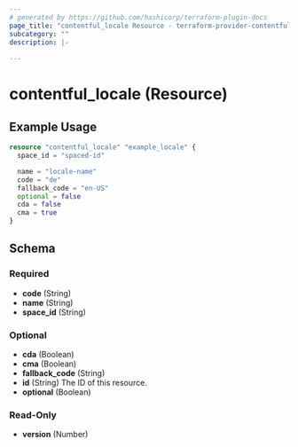 ```yaml
---
# generated by https://github.com/hashicorp/terraform-plugin-docs
page_title: "contentful_locale Resource - terraform-provider-contentful"
subcategory: ""
description: |-
  
---
```


# contentful_locale (Resource)



## Example Usage

```terraform
resource "contentful_locale" "example_locale" {
  space_id = "spaced-id"

  name = "locale-name"
  code = "de"
  fallback_code = "en-US"
  optional = false
  cda = false
  cma = true
}
```

<!-- schema generated by tfplugindocs -->
## Schema

### Required

- **code** (String)
- **name** (String)
- **space_id** (String)

### Optional

- **cda** (Boolean)
- **cma** (Boolean)
- **fallback_code** (String)
- **id** (String) The ID of this resource.
- **optional** (Boolean)

### Read-Only

- **version** (Number)


